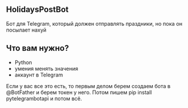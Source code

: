 ## HolidaysPostBot

Бот для Telegram, который должен отправлять праздники, но пока он посылает нахуй

## Что вам нужно?
- Python
- умения менять значения
- аккаунт в Telegram

Если у вас все это есть, то первым делом берем создаем бота в @BotFather и берем токен у него.
Потом пишем pip install pytelegrambotapi
и потом всё.

